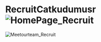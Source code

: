 # RecruitCatkudumusr![HomePage_Recruit](https://github.com/user-attachments/assets/e77f2a4c-df36-49eb-926b-51af945792f4)


![Meetourteam_Recruit](https://github.com/user-attachments/assets/54102fe9-900a-4d35-92cc-8d716b5ef104)

